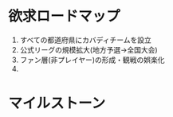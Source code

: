 <!--
?ビジョン
?どこに向かうのか
-->
# 欲求ロードマップ
1. すべての都道府県にカバディチームを設立
2. 公式リーグの規模拡大(地方予選→全国大会)
3. ファン層(非プレイヤー)の形成・観戦の娯楽化
4. 

# マイルストーン
